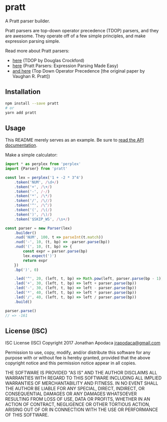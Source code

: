 # pratt

A Pratt parser builder.

Pratt parsers are top-down operator precedence (TDOP) parsers, and they are awesome.  They operate off of a few simple principles, and make expression parsing simple.

Read more about Pratt parsers:

* [here](http://javascript.crockford.com/tdop/tdop.html) (TDOP by Douglas Crockford)
* [here](http://journal.stuffwithstuff.com/2011/03/19/pratt-parsers-expression-parsing-made-easy/) (Pratt Parsers: Expression Parsing Made Easy)
* [and here](https://tdop.github.io/) (Top Down Operator Precedence [the original paper by Vaughan R. Pratt])

## Installation

```sh
npm install --save pratt
# or
yarn add pratt
```

## Usage

This README merely serves as an example. Be sure to [read the API documentation](https://jrop.github.io/pratt/index.html).

Make a simple calculator:

```js
import * as perplex from 'perplex'
import {Parser} from 'pratt'

const lex = perplex('1 + -2 * 3^4')
	.token('NUM', /\d+/)
	.token('+', /\+/)
	.token('-', /-/)
	.token('*', /\*/)
	.token('/', /\//)
	.token('^', /\^/)
	.token('(', /\(/)
	.token(')', /\)/)
	.token('$SKIP_WS', /\s+/)

const parser = new Parser(lex)
	.builder()
	.nud('NUM', 100, t => parseInt(t.match))
	.nud('-', 10, (t, bp) => -parser.parse(bp))
	.nud('(', 10, (t, bp) => {
		const expr = parser.parse(bp)
		lex.expect(')')
		return expr
	})
	.bp(')', 0)

	.led('^', 20, (left, t, bp) => Math.pow(left, parser.parse(bp - 1)))
	.led('+', 30, (left, t, bp) => left + parser.parse(bp))
	.led('-', 30, (left, t, bp) => left - parser.parse(bp))
	.led('*', 40, (left, t, bp) => left * parser.parse(bp))
	.led('/', 40, (left, t, bp) => left / parser.parse(bp))
	.build()

parser.parse()
// => -161
```

## License (ISC)

ISC License (ISC)
Copyright 2017 Jonathan Apodaca <jrapodaca@gmail.com>

Permission to use, copy, modify, and/or distribute this software for any purpose with or without fee is hereby granted, provided that the above copyright notice and this permission notice appear in all copies.

THE SOFTWARE IS PROVIDED "AS IS" AND THE AUTHOR DISCLAIMS ALL WARRANTIES WITH REGARD TO THIS SOFTWARE INCLUDING ALL IMPLIED WARRANTIES OF MERCHANTABILITY AND FITNESS. IN NO EVENT SHALL THE AUTHOR BE LIABLE FOR ANY SPECIAL, DIRECT, INDIRECT, OR CONSEQUENTIAL DAMAGES OR ANY DAMAGES WHATSOEVER RESULTING FROM LOSS OF USE, DATA OR PROFITS, WHETHER IN AN ACTION OF CONTRACT, NEGLIGENCE OR OTHER TORTIOUS ACTION, ARISING OUT OF OR IN CONNECTION WITH THE USE OR PERFORMANCE OF THIS SOFTWARE.
